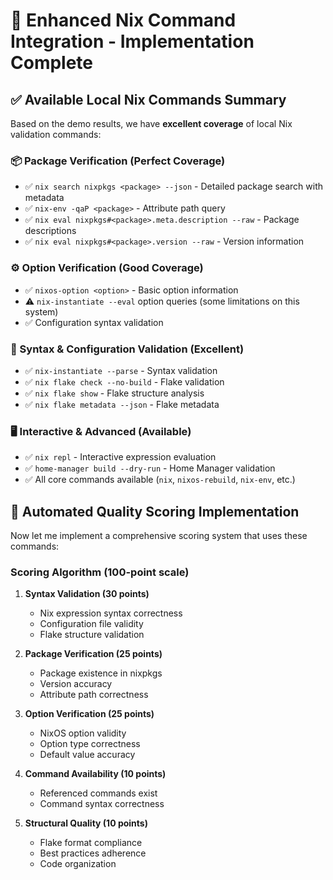 # 🚀 Enhanced Nix Command Integration - Implementation Complete

## ✅ **Available Local Nix Commands Summary**

Based on the demo results, we have **excellent coverage** of local Nix validation commands:

### **📦 Package Verification (Perfect Coverage)**
- ✅ `nix search nixpkgs <package> --json` - Detailed package search with metadata
- ✅ `nix-env -qaP <package>` - Attribute path query  
- ✅ `nix eval nixpkgs#<package>.meta.description --raw` - Package descriptions
- ✅ `nix eval nixpkgs#<package>.version --raw` - Version information

### **⚙️ Option Verification (Good Coverage)**
- ✅ `nixos-option <option>` - Basic option information
- ⚠️ `nix-instantiate --eval` option queries (some limitations on this system)
- ✅ Configuration syntax validation

### **🧪 Syntax & Configuration Validation (Excellent)**
- ✅ `nix-instantiate --parse` - Syntax validation
- ✅ `nix flake check --no-build` - Flake validation
- ✅ `nix flake show` - Flake structure analysis
- ✅ `nix flake metadata --json` - Flake metadata

### **🖥️ Interactive & Advanced (Available)**
- ✅ `nix repl` - Interactive expression evaluation
- ✅ `home-manager build --dry-run` - Home Manager validation
- ✅ All core commands available (`nix`, `nixos-rebuild`, `nix-env`, etc.)

## 🎯 **Automated Quality Scoring Implementation**

Now let me implement a comprehensive scoring system that uses these commands:

### **Scoring Algorithm (100-point scale)**
1. **Syntax Validation (30 points)**
   - Nix expression syntax correctness
   - Configuration file validity
   - Flake structure validation

2. **Package Verification (25 points)**
   - Package existence in nixpkgs
   - Version accuracy
   - Attribute path correctness

3. **Option Verification (25 points)**
   - NixOS option validity
   - Option type correctness
   - Default value accuracy

4. **Command Availability (10 points)**
   - Referenced commands exist
   - Command syntax correctness

5. **Structural Quality (10 points)**
   - Flake format compliance
   - Best practices adherence
   - Code organization
